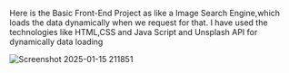 Here is the Basic Front-End Project as like a Image Search Engine,which loads the data dynamically when we request for that.
I have used the technologies like HTML,CSS and Java Script and Unsplash API for dynamically data loading 



![Screenshot 2025-01-15 211851](https://github.com/user-attachments/assets/b1489208-42e5-46ef-90b2-b47d7151227b)
